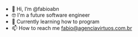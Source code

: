 - 👋 Hi, I’m @fabioabn
- 🤓 I'm a future software engineer
- 👀 Currently learning how to program
- 📫 How to reach me fabio@agenciavirtuos.com.br
